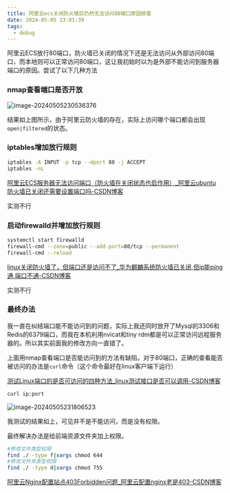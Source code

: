 ```yaml
---
title: 阿里云ecs关闭防火墙后仍然无法访问80端口原因排查
date: 2024-05-05 23:01:39
tags:
  - debug
---
```


<!--more-->

阿里云ECS放行80端口，防火墙已关闭的情况下还是无法访问从外部访问80端口，而本地则可以正常访问80端口，这让我初始时以为是外部不能访问到服务器端口的原因。尝试了以下几种方法

### nmap查看端口是否开放

![image-20240505230536376](https://cdn.jsdelivr.net/gh/FouforPast/pic-storage/img/image-20240505230536376.png)

结果如上图所示，由于阿里云防火墙的存在，实际上访问哪个端口都会出现`open|filtered`的状态。

### iptables增加放行规则

```bash
iptables -A INPUT -p tcp --dport 80 -j ACCEPT
iptables -nL
```

[阿里云ECS服务器无法访问端口（防火墙在关闭状态也启作用）_阿里云ubuntu 防火墙已关闭还需要设置端口吗-CSDN博客](https://blog.csdn.net/qyhua/article/details/135364619)

实测不行

### 启动firewalld并增加放行规则

```bash
systemctl start firewalld
firewall-cmd --zone=public --add-port=80/tcp --permanent
firewall-cmd --reload
```

[linux关闭防火墙了，但端口还是访问不了_华为麒麟系统防火墙已关闭,但ip能ping通 端口不通-CSDN博客](https://blog.csdn.net/qq_39176597/article/details/111939051)

实测不行

### 最终办法

我一直在纠结端口能不能访问到的问题，实际上我还同时放开了Mysql的3306和Redis的6379端口，而我在本机利用nvicat和tiny rdm都是可以正常访问远程服务器的。所以其实前面我的修改方向一直错了。

上面用nmap查看端口是否能访问到的方法有缺陷，对于80端口，正确的查看能否被访问的办法是`curl`命令（这个命令最好在linux客户端下运行）

[测试Linux端口的是否可访问的四种方法_linux测试接口是否可以调用-CSDN博客](https://blog.csdn.net/fengzelun/article/details/118338128)

```bash
curl ip:port
```

![image-20240505231806523](https://cdn.jsdelivr.net/gh/FouforPast/pic-storage/img/image-20240505231806523.png)

我测试的结果如上，可见并不是不能访问，而是没有权限。

最终解决办法是给前端资源文件夹加上权限。

```bash
#修改文件类型权限
find ./ -type f|xargs chmod 644
#修改文件夹类型权限
find ./ -type d|xargs chmod 755
```

[阿里云Nginx配置站点403Forbidden问题_阿里云配置nginx老是403-CSDN博客](https://blog.csdn.net/lxh_worldpeace/article/details/108610499)
